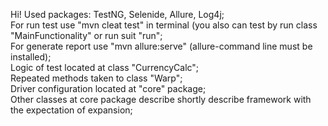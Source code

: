 Hi!
Used packages: TestNG, Selenide, Allure, Log4j;<br/>
For run test use "mvn cleat test" in terminal (you also can test by run class "MainFunctionality" or run suit "run";<br/>
For generate report use "mvn allure:serve" (allure-command line must be installed);<br/>
Logic of test located at class "CurrencyCalc";<br/>
Repeated methods taken to class "Warp";<br/>
Driver configuration located at "core" package;<br/>
Other classes at core package describe shortly describe framework with the expectation of expansion;<br/>
